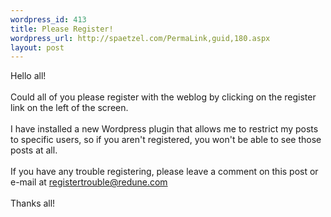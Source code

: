 ```yaml
--- 
wordpress_id: 413
title: Please Register!
wordpress_url: http://spaetzel.com/PermaLink,guid,180.aspx
layout: post
---
```

Hello all!<br />
        <br />
        Could all of you please register with the weblog by clicking on the register link
        on the left of the screen.<br />
        <br />
        I have installed a new Wordpress plugin that allows me to restrict my posts to specific
        users, so if you aren't registered, you won't be able to see those posts at all.<br />
        <br />
        If you have any trouble registering, please leave a comment on this post or e-mail
        at <a href="mailto:registertrouble@redune.com">registertrouble@redune.com</a>
        <br />
        <br />
        Thanks all!<img width="0" height="0" src="http://spaetzel.com/aggbug.ashx?id=180" />

